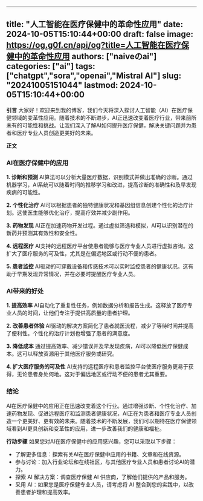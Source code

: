 
---
title: "人工智能在医疗保健中的革命性应用"
date: 2024-10-05T15:10:44+00:00
draft: false
image: https://og.g0f.cn/api/og?title=人工智能在医疗保健中的革命性应用
authors: ["naiveのai"]
categories: ["ai"]
tags: ["chatgpt","sora","openai","Mistral AI"]
slug: "20241005151044"
lastmod: 2024-10-05T15:10:44+00:00
---
**引言**
大家好！欢迎来到我的博客，我们今天将深入探讨人工智能（AI）在医疗保健领域的变革性应用。随着技术的不断进步，AI正迅速改变着医疗行业，带来前所未有的可能性和挑战。让我们深入了解AI如何提升医疗保健，解决关键问题并为患者和医疗专业人员创造更美好的未来。

**正文**

### AI在医疗保健中的应用

**1. 诊断和预测**
AI算法可以分析大量医疗数据，识别模式并做出准确的诊断。通过机器学习，AI系统可以随着时间的推移学习和改进，提高诊断的准确性和及早发现疾病的可能性。

**2. 个性化治疗**
AI可以根据患者的独特健康状况和基因组信息创建个性化的治疗计划。这使医生能够优化治疗，提高疗效并减少副作用。

**3. 药物发现**
AI正在加速药物开发过程。通过虚拟筛选和模拟，AI可以识别潜在的新药并预测其有效性和安全性。

**4. 远程医疗**
AI支持的远程医疗平台使患者能够与医疗专业人员进行虚拟咨询。这扩大了医疗服务的可及性，尤其是在偏远地区或行动不便的患者。

**5. 患者监控**
AI驱动的可穿戴设备和传感技术可以实时监控患者的健康状况。这有助于早期发现异常情况，并在必要时提醒医疗专业人员。

### AI带来的好处

**1. 提高效率**
AI自动化了重复性任务，例如数据分析和报告生成。这释放了医疗专业人员的时间，让他们专注于提供高质量的患者护理。

**2. 改善患者体验**
AI驱动的解决方案简化了患者就医流程，减少了等待时间并提高了便利性。个性化的治疗计划也增强了患者的满意度。

**3. 降低成本**
通过提高效率、减少错误并及早发现疾病，AI可以降低医疗保健成本。这可以释放资源用于其他医疗服务或研究。

**4. 扩大医疗服务的可及性**
AI支持的远程医疗和患者监控平台使医疗服务更易于获得，无论患者身处何地。这对于偏远地区或行动不便的患者尤其重要。

### 结论

AI在医疗保健中的应用正在迅速改变着这个行业。通过增强诊断、个性化治疗、加速药物发现、促进远程医疗和监测患者健康状况，AI正在为患者和医疗专业人员创造一个更美好、更有效的未来。随着技术的不断发展，我们可以期待在医疗保健领域看到AI更具创新和变革性的应用，进一步改善我们的健康和福祉。

**行动步骤**
如果您对AI在医疗保健中的应用感兴趣，您可以采取以下步骤：

* 了解更多信息：探索有关AI在医疗保健中应用的书籍、文章和在线资源。
* 参与讨论：加入行业论坛和在线社区，与其他医疗专业人员和患者讨论AI的潜力。
* 探索 AI 解决方案：调查医疗保健 AI 供应商，了解他们提供的产品和服务。
* 采用 AI：如果您是医疗保健专业人员，请考虑将 AI 整合到您的实践中，以改善患者护理和提高效率。